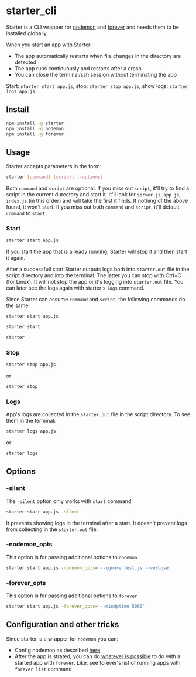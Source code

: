 # starter_cli

Starter is a CLI wrapper for [nodemon](https://www.npmjs.com/package/nodemon) and [forever](https://www.npmjs.com/package/forever) and needs them to be installed globally. 

When you start an app with Starter:
* The app automatically restarts when file changes in the directory are detected 
* The app runs continuously and restarts after a crash
* You can close the terminal/ssh session without terminating the app

Start: `starter start app.js`, stop: `starter stop app.js`, show logs: `starter logs app.js`

## Install

```bash
npm install -g starter
npm install -g nodemon
npm install -g forever
```

## Usage

Starter accepts parameters in the form:
```bash
starter [command] [script] [-options]
```

Both `command` and `script` are optional. If you miss out `script`, it'll try to find a script in the current durectory and start it. It'll look for `server.js`, `app.js`, `index.js` (in this order) and will take the first it finds. If nothing of the above found, it won't start. If you miss out both `command` and `script`, it'll default `command` to `start`.

### Start
```bash
starter start app.js
```
If you start the app that is already running, Starter will stop it and then start it again.

After a successfull start Starter outputs logs both into `starter.out` file in the script directory and into the terminal. The latter you can stop with Ctrl+C (for Linux). It will not stop the app or it's logging into `starter.out` file. You can later see the logs again with starter's `logs` command.

Since Starter can assume `command` and `script`, the following commands do the same:
```bash
starter start app.js
```
```bash
starter start
```
```bash
starter
```

### Stop
```bash
starter stop app.js
```
or
```bash
starter stop
```

### Logs
App's logs are collected in the `starter.out` file in the script directory. To see them in the terminal:
```bash
starter logs app.js
```
or
```bash
starter logs
```

## Options

### -silent
The `-silent` option only works with `start` command:
```bash
starter start app.js -silent
```
It prevents showing logs in the terminal after a start. It doesn't prevent logs from collecting in the `starter.out` file.

### -nodemon_opts
This option is for passing additional options to `nodemon`
```bash
starter start app.js -nodemon_opts='--ignore test.js --verbose'
```
### -forever_opts
This option is for passing additional options to `forever`
```bash
starter start app.js -forever_opts='--minUptime 5000'
```

## Configuration and other tricks
Since starter is a wrapper for `nodemon` you can:
* Config nodemon as described [here](https://www.npmjs.com/package/nodemon#config-files)
* After the app is strated, you can do [whatever is possible](https://www.npmjs.com/package/forever#command-line-usage) to do with a started app with `forever`. Like, see forever's list of running apps with `forever list` command
